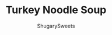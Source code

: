 ---
layout: ../../layouts/MarkdownPostLayout.astro
title: Turkey Noodle Soup
author: ShugarySweets
pubDate: 2019-01-15
description: "Comfort food for the holidays! Use your leftover turkey for this Noodle Soup recipe or you can also substitute shredded chicken!"
image_url: https://www.shugarysweets.com/wp-content/uploads/2013/11/turkey-noodle-soup-facebook.jpg
tags: ["Soups and Stews","American"]
calories: 170
protein: 18
carbohydrates: 12
fats: 5
fiber: 2
ingredients: ["32 ounces chicken broth","10 cups water","2 cloves garlic, pressed","2 teaspoons chopped basil","4 cups cooked and chopped turkey","2 teaspoons kosher salt","2 cup sliced carrots","1 1/2 cups sliced celery","1/2 teaspoon black pepper","1 teaspoon poultry seasoning","12 ounce wide egg noodles, uncooked"]
serves: 10
time: "1 hour"
prepTime: "15 minutes"
instructions: ["In a large soup pot, heat broth and water over medium high heat.","Once soup gets warm, add in remaining ingredients (except noodles) and heat to near boiling, stirring occasionally. Keep covered, this will take about 20-30 minutes, and vegetables will soften.","Once boiling, add noodles and boil uncovered until noodles are desired consistency, about 10-15 minutes. Serve and enjoy!"]
nutrition: ["170 calories","12 grams carbohydrates","71 milligrams cholesterol","5 grams fat","2 grams fiber","18 grams protein","1 grams saturated fat","718 milligrams sodium","2 grams sugar","0 grams trans fat","3 grams unsaturated fat"]
---